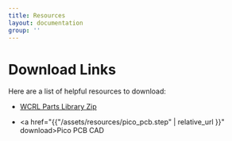```yaml
---
title: Resources
layout: documentation
group: ''
---
```


# Download Links

Here are a list of helpful resources to download:

- <a href="https://download-directory.github.io/?url=https%3A%2F%2Fgithub.com%2Fwcrl%2FBuild-the-Bot%2Ftree%2Fmain%2FWCRL%20Parts%20Library">WCRL Parts Library Zip</a>

- <a href="{{"/assets/resources/pico_pcb.step" | relative_url }}" download>Pico PCB CAD</a>
